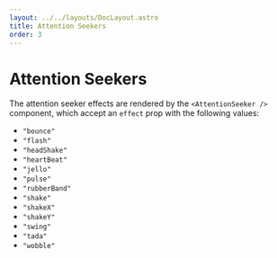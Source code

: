 ```yaml
---
layout: ../../layouts/DocLayout.astro
title: Attention Seekers
order: 3
---
```


# Attention Seekers

The attention seeker effects are rendered by the `<AttentionSeeker />` component, which accept an `effect` prop with the following values:

- `"bounce"`
- `"flash"`
- `"headShake"`
- `"heartBeat"`
- `"jello"`
- `"pulse"`
- `"rubberBand"`
- `"shake"`
- `"shakeX"`
- `"shakeY"`
- `"swing"`
- `"tada"`
- `"wobble"`
